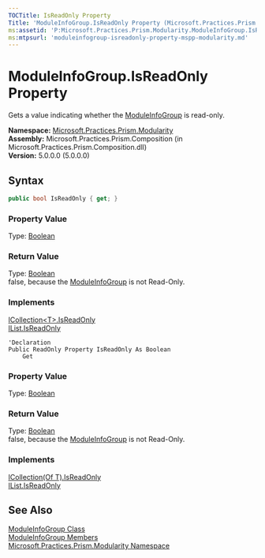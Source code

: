 ```yaml
---
TOCTitle: IsReadOnly Property
Title: 'ModuleInfoGroup.IsReadOnly Property (Microsoft.Practices.Prism.Modularity)'
ms:assetid: 'P:Microsoft.Practices.Prism.Modularity.ModuleInfoGroup.IsReadOnly'
ms:mtpsurl: 'moduleinfogroup-isreadonly-property-mspp-modularity.md'
---
```



# ModuleInfoGroup.IsReadOnly Property

Gets a value indicating whether the [ModuleInfoGroup](/patterns-practices/reference/moduleinfogroup-class-mspp-modularity) is read-only.

**Namespace:** [Microsoft.Practices.Prism.Modularity](/patterns-practices/reference/mspp-modularity-namespace)  
**Assembly:** Microsoft.Practices.Prism.Composition (in Microsoft.Practices.Prism.Composition.dll)  
**Version:** 5.0.0.0 (5.0.0.0)

## Syntax

```C#
public bool IsReadOnly { get; }
```

### Property Value

Type: [Boolean](http://msdn.microsoft.com/en-us/library/a28wyd50)
### Return Value

Type: [Boolean](http://msdn.microsoft.com/en-us/library/a28wyd50)  
false, because the [ModuleInfoGroup](/patterns-practices/reference/moduleinfogroup-class-mspp-modularity)
 is not Read-Only.
### Implements

[ICollection&lt;T&gt;.IsReadOnly](http://msdn.microsoft.com/en-us/library/0cfatk9t)  
[IList.IsReadOnly](http://msdn.microsoft.com/en-us/library/h3a2x6hz)

```VB
'Declaration
Public ReadOnly Property IsReadOnly As Boolean
	Get
```

### Property Value

Type: [Boolean](http://msdn.microsoft.com/en-us/library/a28wyd50)
### Return Value

Type: [Boolean](http://msdn.microsoft.com/en-us/library/a28wyd50)  
false, because the [ModuleInfoGroup](/patterns-practices/reference/moduleinfogroup-class-mspp-modularity)
 is not Read-Only.
### Implements

[ICollection(Of T).IsReadOnly](http://msdn.microsoft.com/en-us/library/0cfatk9t)  
[IList.IsReadOnly](http://msdn.microsoft.com/en-us/library/h3a2x6hz)

## See Also

[ModuleInfoGroup Class](/patterns-practices/reference/moduleinfogroup-class-mspp-modularity)  
[ModuleInfoGroup Members](/patterns-practices/reference/moduleinfogroup-members-mspp-modularity)  
[Microsoft.Practices.Prism.Modularity Namespace](/patterns-practices/reference/mspp-modularity-namespace)

